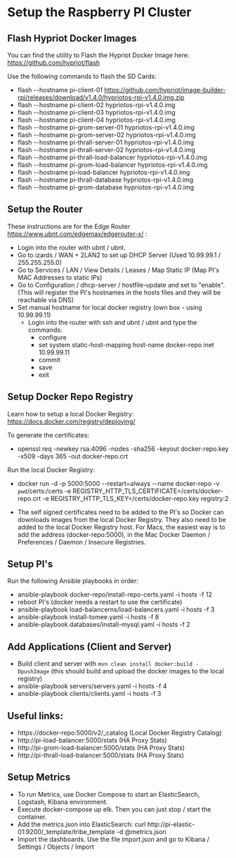 # Setup the Raspberry PI Cluster 

## Flash Hypriot Docker Images
You can find the utility to Flash the Hypriot Docker Image here: https://github.com/hypriot/flash

Use the following commands to flash the SD Cards:
- flash --hostname pi-client-01 https://github.com/hypriot/image-builder-rpi/releases/download/v1.4.0/hypriotos-rpi-v1.4.0.img.zip
- flash --hostname pi-client-02 hypriotos-rpi-v1.4.0.img
- flash --hostname pi-client-03 hypriotos-rpi-v1.4.0.img
- flash --hostname pi-client-04 hypriotos-rpi-v1.4.0.img
- flash --hostname pi-grom-server-01 hypriotos-rpi-v1.4.0.img
- flash --hostname pi-grom-server-02 hypriotos-rpi-v1.4.0.img
- flash --hostname pi-thrall-server-01 hypriotos-rpi-v1.4.0.img
- flash --hostname pi-thrall-server-02 hypriotos-rpi-v1.4.0.img
- flash --hostname pi-thrall-load-balancer hypriotos-rpi-v1.4.0.img
- flash --hostname pi-grom-load-balancer hypriotos-rpi-v1.4.0.img
- flash --hostname pi-load-balancer hypriotos-rpi-v1.4.0.img
- flash --hostname pi-thrall-database hypriotos-rpi-v1.4.0.img
- flash --hostname pi-grom-database hypriotos-rpi-v1.4.0.img

## Setup the Router
These instructions are for the Edge Router https://www.ubnt.com/edgemax/edgerouter-x/ :

- Login into the router with ubnt / ubnt.
- Go to izards / WAN + 2LAN2 to set up DHCP Server (Used 10.99.99.1 / 255.255.255.0)
- Go to Services / LAN / View Details / Leases / Map Static IP (Map PI's MAC Addresses to static IPs)
- Go to Configuration / dhcp-server / hostfile-update and set to "enable". (This will register the PI's hostnames in the hosts files and they will be reachable via DNS)
- Set manual hostname for local docker registry (own box - using 10.99.99.11)
    - Login into the router with ssh and ubnt / ubnt and type the commands:
        - configure
        - set system static-host-mapping host-name docker-repo inet 10.99.99.11
        - commit
        - save
        - exit

## Setup Docker Repo Registry
Learn how to setup a local Docker Registry: https://docs.docker.com/registry/deploying/

To generate the certificates:
- openssl req -newkey rsa:4096 -nodes -sha256 -keyout docker-repo.key -x509 -days 365 -out docker-repo.crt

Run the local Docker Registry:
- docker run -d -p 5000:5000 --restart=always --name docker-repo -v `pwd`/certs:/certs -e REGISTRY_HTTP_TLS_CERTIFICATE=/certs/docker-repo.crt -e REGISTRY_HTTP_TLS_KEY=/certs/docker-repo.key registry:2

- The self signed certificates need to be added to the PI's so Docker can downloads images from the local Docker 
Registry. They also need to be added to the local Docker Registry host. For Macs, the easiest way is to add the address 
(docker-repo:5000), in the Mac Docker Daemon / Preferences / Daemon / Insecure Registries.

## Setup PI's
Run the following Ansible playbooks in order:
- ansible-playbook docker-repo/install-repo-certs.yaml -i hosts -f 12
- reboot PI's (docker needs a restart to use the certificate)
- ansible-playbook load-balancerns/load-balancers.yaml -i hosts -f 3
- ansible-playbook install-tomee.yaml -i hosts -f 8
- ansible-playbook databases/install-mysql.yaml -i hosts -f 2

## Add Applications (Client and Server)
- Build client and server with ```mvn clean install docker:build -DpushImage``` (this should build and upload the docker
images to the local registry)
- ansible-playbook servers/servers.yaml -i hosts -f 4
- ansible-playbook clients/clients.yaml -i hosts -f 3

## Useful links:
- https://docker-repo:5000/v2/_catalog (Local Docker Registry Catalog)
- http://pi-load-balancer:5000/stats (HA Proxy Stats)
- http://pi-grom-load-balancer:5000/stats (HA Proxy Stats)
- http://pi-thrall-load-balancer:5000/stats (HA Proxy Stats)

## Setup Metrics
- To run Metrics, use Docker Compose to start an ElasticSearch, Logstash, Kibana environment.
- Execute docker-compose up elk. Then you can just stop / start the container.
- Add the metrics.json into ElasticSearch: curl http://pi-elastic-01:9200/_template/tribe_template -d @metrics.json
- Import the dashboards. Use the file import.json and go to Kibana / Settings / Objects / Import
